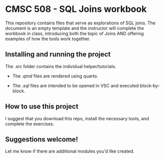 # CMSC 508 - SQL Joins workbook

This repository contains files that serve as explorations
of SQL joins.  The document is an empty template and the instructor will
complete the workbook in class, introducing both the topic of Joins AND offering
examples of how the tools work together.

## Installing and running the project

The *.src* folder contains the individual helper/tutorials.

- The *.qmd* files are rendered using quarto.

- The *.sql* files are intended to be opened in VSC and executed block-by-block.

## How to use this project

I suggest that you download this repo, install the necessary tools, and complete the exercises.

## Suggestions welcome!

Let me know if there are additional modules you'd like created.

